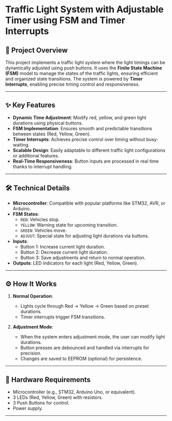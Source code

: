 # Traffic Light System with Adjustable Timer using FSM and Timer Interrupts

## 🚦 Project Overview

This project implements a traffic light system where the light timings can be dynamically adjusted using push buttons. It uses the **Finite State Machine (FSM)** model to manage the states of the traffic lights, ensuring efficient and organized state transitions. The system is powered by **Timer Interrupts**, enabling precise timing control and responsiveness.

---

## ✨ Key Features

- **Dynamic Time Adjustment**: Modify red, yellow, and green light durations using physical buttons.
- **FSM Implementation**: Ensures smooth and predictable transitions between states (Red, Yellow, Green).
- **Timer Interrupts**: Achieves precise control over timing without busy-waiting.
- **Scalable Design**: Easily adaptable to different traffic light configurations or additional features.
- **Real-Time Responsiveness**: Button inputs are processed in real time thanks to interrupt handling.

---

## 🛠️ Technical Details

- **Microcontroller**: Compatible with popular platforms like STM32, AVR, or Arduino.
- **FSM States**:  
  - `RED`: Vehicles stop.  
  - `YELLOW`: Warning state for upcoming transition.  
  - `GREEN`: Vehicles move.  
  - `ADJUST`: Special state for adjusting light durations via buttons.  
- **Inputs**:  
  - Button 1: Increase current light duration.  
  - Button 2: Decrease current light duration.  
  - Button 3: Save adjustments and return to normal operation.  
- **Outputs**: LED indicators for each light (Red, Yellow, Green).

---

## ⚙️ How It Works

1. **Normal Operation**:
   - Lights cycle through Red → Yellow → Green based on preset durations.  
   - Timer interrupts trigger FSM transitions.

2. **Adjustment Mode**:
   - When the system enters adjustment mode, the user can modify light durations.  
   - Button presses are debounced and handled via interrupts for precision.  
   - Changes are saved to EEPROM (optional) for persistence.

---

## 🔧 Hardware Requirements

- Microcontroller (e.g., STM32, Arduino Uno, or equivalent).
- 3 LEDs (Red, Yellow, Green) with resistors.
- 3 Push Buttons for control.
- Power supply.

---
